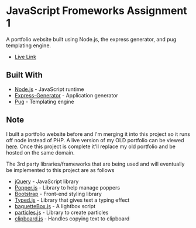 # JavaScript Fromeworks Assignment 1

A portfolio website built using Node.js, the express generator, and pug templating engine.

* [Live Link](https://jsfw-assignment1.herokuapp.com/)

## Built With

* [Node.js](https://nodejs.org/) - JavaScript runtime
* [Express-Generator](https://www.npmjs.com/package/express-generator) - Application generator
* [Pug](https://pugjs.org/api/getting-started.html) - Templating engine

## Note

I built a portfolio website before and I'm merging it into this project so it runs off node instead of PHP.
A live version of my OLD portfolio can be viewed [here](https://portfolio.deadfyre.com/).
Once this project is complete it'll replace my old portfolio and be hosted on the same domain.

The 3rd party libraries/frameworks that are being used and will eventually be implemented to this project are as follows
* [jQuery](https://jquery.com/) - JavaScript library
* [Popper.js](https://popper.js.org/) - Library to help manage poppers
* [Bootstrap](https://getbootstrap.com/) - Front-end styling library
* [Typed.js](https://mattboldt.com/demos/typed-js/) - Library that gives text a typing effect
* [baguetteBox.js](https://feimosi.github.io/baguetteBox.js/) - A lightbox script
* [particles.js](https://vincentgarreau.com/particles.js/) - Library to create particles
* [clipboard.js](https://clipboardjs.com/) - Handles copying text to clipboard